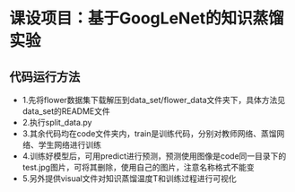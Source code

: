 # 课设项目：基于GoogLeNet的知识蒸馏实验
## 代码运行方法
* 1.先将flower数据集下载解压到data_set/flower_data文件夹下，具体方法见data_set的README文件
* 2.执行split_data.py
* 3.其余代码均在code文件夹内，train是训练代码，分别对教师网络、蒸馏网络、学生网络进行训练
* 4.训练好模型后，可用predict进行预测，预测使用图像是code同一目录下的test.jpg图片，可将其删除，使用自己的图片，注意名称格式不能变
* 5.另外提供visual文件对知识蒸馏温度T和训练过程进行可视化
